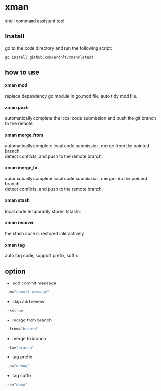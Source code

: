 # xman
shell command assistant tool

## Install
go to the code directory and run the following script:

```bash
go install github.com/aronlt/xman@latest
```

## how to use
#### xman mod
replace dependency go module in go.mod file, auto tidy mod file.

#### xman push
automatically complete the local code submission and push the git branch to the remote.

#### xman merge_from
automatically complete local code submission, merge from the pointed branch, </br> detect conflicts, and push to the remote branch.

#### xman merge_to
automatically complete local code submission, merge into the pointed branch, </br> detect conflicts, and push to the remote branch.

#### xman stash
local code temporarily stored (stash).

#### xman recover
the stash code is restored interactively

#### xman tag
auto tag code, support prefix, suffix

## option
* add commit message
```bash
--m="commit message"
```

* skip add review
```bash
--k=true
```

* merge from branch
```bash
--from="branch"
```

* merge to branch
```bash
--to="branch"
```

* tag prefix
```bash
--p="debug"
```

* tag suffix
```bash
--s="demo"
```